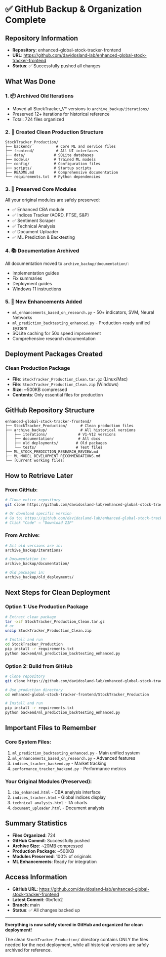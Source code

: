 # ✅ GitHub Backup & Organization Complete

## Repository Information
- **Repository**: enhanced-global-stock-tracker-frontend
- **URL**: https://github.com/davidosland-lab/enhanced-global-stock-tracker-frontend
- **Status**: ✅ Successfully pushed all changes

## What Was Done

### 1. 📦 Archived Old Iterations
- Moved all StockTracker_V* versions to `archive_backup/iterations/`
- Preserved 12+ iterations for historical reference
- Total: 724 files organized

### 2. 📁 Created Clean Production Structure
```
StockTracker_Production/
├── backend/           # Core ML and service files
├── frontend/          # All UI interfaces
├── data/             # SQLite databases
├── models/           # Trained ML models
├── config/           # Configuration files
├── scripts/          # Startup scripts
├── README.md         # Comprehensive documentation
└── requirements.txt  # Python dependencies
```

### 3. 🎯 Preserved Core Modules
All your original modules are safely preserved:
- ✅ Enhanced CBA module
- ✅ Indices Tracker (AORD, FTSE, S&P)
- ✅ Sentiment Scraper
- ✅ Technical Analysis
- ✅ Document Uploader
- ✅ ML Prediction & Backtesting

### 4. 📚 Documentation Archived
All documentation moved to `archive_backup/documentation/`:
- Implementation guides
- Fix summaries
- Deployment guides
- Windows 11 instructions

### 5. 🚀 New Enhancements Added
- `ml_enhancements_based_on_research.py` - 50+ indicators, SVM, Neural Networks
- `ml_prediction_backtesting_enhanced.py` - Production-ready unified system
- SQLite caching for 50x speed improvement
- Comprehensive research documentation

## Deployment Packages Created

### Clean Production Package
- **File**: `StockTracker_Production_Clean.tar.gz` (Linux/Mac)
- **File**: `StockTracker_Production_Clean.zip` (Windows)
- **Size**: ~500KB compressed
- **Contents**: Only essential files for production

## GitHub Repository Structure
```
enhanced-global-stock-tracker-frontend/
├── StockTracker_Production/      # Clean production files
├── archive_backup/               # All historical versions
│   ├── iterations/              # V1-V12 versions
│   ├── documentation/           # All docs
│   ├── old_deployments/        # Old packages
│   └── tests/                  # Test files
├── ML_STOCK_PREDICTION_RESEARCH_REVIEW.md
├── ML_MODEL_DEVELOPMENT_RECOMMENDATIONS.md
└── [Current working files]
```

## How to Retrieve Later

### From GitHub:
```bash
# Clone entire repository
git clone https://github.com/davidosland-lab/enhanced-global-stock-tracker-frontend.git

# Or download specific version
# Go to: https://github.com/davidosland-lab/enhanced-global-stock-tracker-frontend
# Click "Code" → "Download ZIP"
```

### From Archive:
```bash
# All old versions are in:
archive_backup/iterations/

# Documentation in:
archive_backup/documentation/

# Old packages in:
archive_backup/old_deployments/
```

## Next Steps for Clean Deployment

### Option 1: Use Production Package
```bash
# Extract clean package
tar -xzf StockTracker_Production_Clean.tar.gz
# or
unzip StockTracker_Production_Clean.zip

# Install and run
cd StockTracker_Production
pip install -r requirements.txt
python backend/ml_prediction_backtesting_enhanced.py
```

### Option 2: Build from GitHub
```bash
# Clone repository
git clone https://github.com/davidosland-lab/enhanced-global-stock-tracker-frontend.git

# Use production directory
cd enhanced-global-stock-tracker-frontend/StockTracker_Production

# Install and run
pip install -r requirements.txt
python backend/ml_prediction_backtesting_enhanced.py
```

## Important Files to Remember

### Core System Files:
1. `ml_prediction_backtesting_enhanced.py` - Main unified system
2. `ml_enhancements_based_on_research.py` - Advanced features
3. `indices_tracker_backend.py` - Market tracking
4. `performance_tracker_backend.py` - Performance metrics

### Your Original Modules (Preserved):
1. `cba_enhanced.html` - CBA analysis interface
2. `indices_tracker.html` - Global indices display
3. `technical_analysis.html` - TA charts
4. `document_uploader.html` - Document analysis

## Summary Statistics
- **Files Organized**: 724
- **GitHub Commit**: Successfully pushed
- **Archive Size**: ~20MB compressed
- **Production Package**: ~500KB
- **Modules Preserved**: 100% of originals
- **ML Enhancements**: Ready for integration

## Access Information
- **GitHub URL**: https://github.com/davidosland-lab/enhanced-global-stock-tracker-frontend
- **Latest Commit**: 0bc1cb2
- **Branch**: main
- **Status**: ✅ All changes backed up

---

**Everything is now safely stored in GitHub and organized for clean deployment!**

The clean `StockTracker_Production/` directory contains ONLY the files needed for the next deployment, while all historical versions are safely archived for reference.